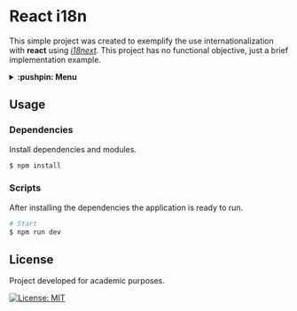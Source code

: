# React i18n
This simple project was created to exemplify the use internationalization with **react** using [*i18next*](https://www.npmjs.com/package/i18next). This project has no functional objective, just a brief implementation example.

<details>
  <summary>
    <strong>:pushpin: Menu</strong>
  </summary>
  <br>
  
> - [_**Usage**_](#usage)
>   - [_Dependencies_](#dependencies)
>   - [_Scripts_](#scripts)
> - [_**License**_](#license)
  
</details>

## Usage
### Dependencies
Install dependencies and modules.

```bash
$ npm install
```

### Scripts
After installing the dependencies the application is ready to run.

```bash
# Start
$ npm run dev
```

## License
Project developed for academic purposes.

[![License: MIT](https://img.shields.io/badge/License-MIT-blue.svg)](./LICENSE)

